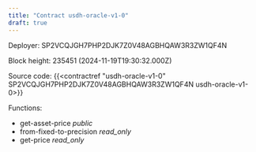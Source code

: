 ```yaml
---
title: "Contract usdh-oracle-v1-0"
draft: true
---
```

Deployer: SP2VCQJGH7PHP2DJK7Z0V48AGBHQAW3R3ZW1QF4N


 



Block height: 235451 (2024-11-19T19:30:32.000Z)

Source code: {{<contractref "usdh-oracle-v1-0" SP2VCQJGH7PHP2DJK7Z0V48AGBHQAW3R3ZW1QF4N usdh-oracle-v1-0>}}

Functions:

* get-asset-price _public_
* from-fixed-to-precision _read_only_
* get-price _read_only_
